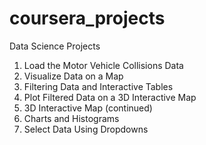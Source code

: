# coursera_projects
Data Science Projects 

1. Load the Motor Vehicle Collisions Data
2. Visualize Data on a Map
3. Filtering Data and Interactive Tables
4. Plot Filtered Data on a 3D Interactive Map
5. 3D Interactive Map (continued)
6. Charts and Histograms
7. Select Data Using Dropdowns
